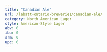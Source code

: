 ```yaml
---
title: "Canadian Ale"
url: /labatt-ontario-breweries/canadian-ale/
category: North American Lager
style: American-Style Lager
abv: 0
ibu: 0
srm: 0
upc: 0
---
```


